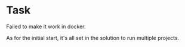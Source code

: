 # Task

Failed to make it work in docker. 


As for the initial start, it's all set in the solution to run multiple projects.  
